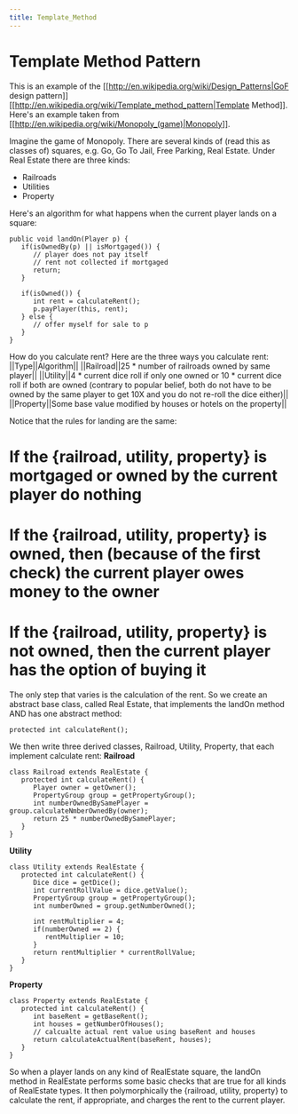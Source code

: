 ```yaml
---
title: Template_Method
---
```

# Template Method Pattern
This is an example of the [[http://en.wikipedia.org/wiki/Design_Patterns|GoF design pattern]] [[http://en.wikipedia.org/wiki/Template_method_pattern|Template Method]]. Here's an example taken from [[http://en.wikipedia.org/wiki/Monopoly_(game)|Monopoly]].

Imagine the game of Monopoly. There are several kinds of (read this as classes of) squares, e.g. Go, Go To Jail, Free Parking, Real Estate. Under Real Estate there are three kinds:
* Railroads
* Utilities
* Property

Here's an algorithm for what happens when the current player lands on a square: 
```
public void landOn(Player p) {
   if(isOwnedBy(p) || isMortgaged()) {
      // player does not pay itself
      // rent not collected if mortgaged
      return;
   }

   if(isOwned()) {
      int rent = calculateRent();
      p.payPlayer(this, rent);
   } else {
      // offer myself for sale to p
   }
}
```

How do you calculate rent? Here are the three ways you calculate rent:
||Type||Algorithm||
||Railroad||25 * number of railroads owned by same player||
||Utility||4 * current dice roll if only one owned or 10 * current dice roll if both are owned (contrary to popular belief, both do not have to be owned by the same player to get 10X and you do not re-roll the dice either)||
||Property||Some base value modified by houses or hotels on the property||

Notice that the rules for landing are the same:
# If the {railroad, utility, property} is mortgaged or owned by the current player do nothing
# If the {railroad, utility, property} is owned, then (because of the first check) the current player owes money to the owner
# If the {railroad, utility, property} is not owned, then the current player has the option of buying it

The only step that varies is the calculation of the rent. So we create an abstract base class, called Real Estate, that implements the landOn method AND has one abstract method:
```
protected int calculateRent();
```

We then write three derived classes, Railroad, Utility, Property, that each implement calculate rent:
**Railroad**
```
class Railroad extends RealEstate {
   protected int calculateRent() {
      Player owner = getOwner();
      PropertyGroup group = getPropertyGroup();
      int numberOwnedBySamePlayer = group.calculateNmberOwnedBy(owner);
      return 25 * numberOwnedBySamePlayer;
   }
}
```
**Utility**
```
class Utility extends RealEstate {
   protected int calculateRent() {
      Dice dice = getDice();
      int currentRollValue = dice.getValue();
      PropertyGroup group = getPropertyGroup();
      int numberOwned = group.getNumberOwned();

      int rentMultiplier = 4;
      if(numberOwned == 2) {
         rentMultiplier = 10;
      }
      return rentMultiplier * currentRollValue;
   }
}
```
**Property**
```
class Property extends RealEstate {
   protected int calculateRent() {
      int baseRent = getBaseRent();
      int houses = getNumberOfHouses();
      // calcualte actual rent value using baseRent and houses
      return calculateActualRent(baseRent, houses);
   }
}
```

So when a player lands on any kind of RealEstate square, the landOn method in RealEstate performs some basic checks that are true for all kinds of RealEstate types. It then polymorphically the {railroad, utility, property} to calculate the rent, if appropriate, and charges the rent to the current player.
